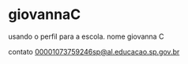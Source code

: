 # giovannaC
usando o perfil para a escola.
nome giovanna C

 contato
00001073759246sp@al.educacao.sp.gov.br
